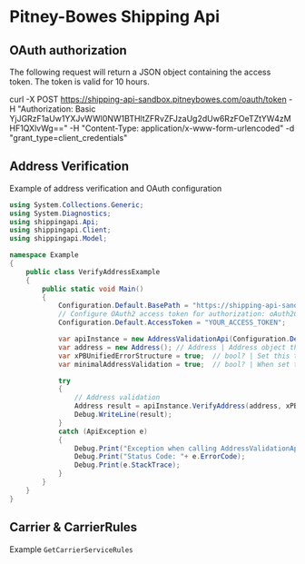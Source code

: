 # Pitney-Bowes Shipping Api

<!-- key: b2FG1uiL5aroYit5mALymdTodRsiH6uL -->
<!-- secret: G1Ny6man30quAyoZ -->
<!-- Developer Id: 887800997 -->
<!-- Default Merchant ID: 3003454811 -->
<!-- Sandbox BaseURL -->

## OAuth authorization

The following request will return a JSON object containing the access token. The token is valid for 10 hours.

curl -X POST https://shipping-api-sandbox.pitneybowes.com/oauth/token
-H "Authorization: Basic YjJGRzF1aUw1YXJvWWl0NW1BTHltZFRvZFJzaUg2dUw6RzFOeTZtYW4zMHF1QXlvWg=="
-H "Content-Type: application/x-www-form-urlencoded"
-d "grant_type=client_credentials"

## Address Verification

Example of address verification and OAuth configuration

```csharp
using System.Collections.Generic;
using System.Diagnostics;
using shippingapi.Api;
using shippingapi.Client;
using shippingapi.Model;

namespace Example
{
    public class VerifyAddressExample
    {
        public static void Main()
        {
            Configuration.Default.BasePath = "https://shipping-api-sandbox.pitneybowes.com/shippingservices";
            // Configure OAuth2 access token for authorization: oAuth2ClientCredentials
            Configuration.Default.AccessToken = "YOUR_ACCESS_TOKEN";

            var apiInstance = new AddressValidationApi(Configuration.Default);
            var address = new Address(); // Address | Address object that needs to be validated.
            var xPBUnifiedErrorStructure = true;  // bool? | Set this to true to use the standard [error object](https://shipping.pitneybowes.com/reference/error-object.html#standard-error-object) if an error occurs. (optional)  (default to true)
            var minimalAddressValidation = true;  // bool? | When set to true, the complete address (delivery line and last line) is validated but only the last line (city, state, and postal code) would be changed by the validation check. (optional) 

            try
            {
                // Address validation
                Address result = apiInstance.VerifyAddress(address, xPBUnifiedErrorStructure, minimalAddressValidation);
                Debug.WriteLine(result);
            }
            catch (ApiException e)
            {
                Debug.Print("Exception when calling AddressValidationApi.VerifyAddress: " + e.Message );
                Debug.Print("Status Code: "+ e.ErrorCode);
                Debug.Print(e.StackTrace);
            }
        }
    }
}
```

## Carrier & CarrierRules

Example `GetCarrierServiceRules`